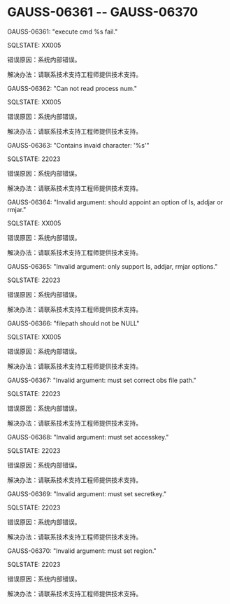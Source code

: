# GAUSS-06361 -- GAUSS-06370<a name="ZH-CN_TOPIC_0302073556"></a>

GAUSS-06361: "execute cmd %s fail."

SQLSTATE: XX005

错误原因：系统内部错误。

解决办法：请联系技术支持工程师提供技术支持。

GAUSS-06362: "Can not read process num."

SQLSTATE: XX005

错误原因：系统内部错误。

解决办法：请联系技术支持工程师提供技术支持。

GAUSS-06363: "Contains invaid character: '%s'"

SQLSTATE: 22023

错误原因：系统内部错误。

解决办法：请联系技术支持工程师提供技术支持。

GAUSS-06364: "Invalid argument: should appoint an option of ls, addjar or rmjar."

SQLSTATE: XX005

错误原因：系统内部错误。

解决办法：请联系技术支持工程师提供技术支持。

GAUSS-06365: "Invalid argument: only support ls, addjar, rmjar options."

SQLSTATE: 22023

错误原因：系统内部错误。

解决办法：请联系技术支持工程师提供技术支持。

GAUSS-06366: "filepath should not be NULL"

SQLSTATE: XX005

错误原因：系统内部错误。

解决办法：请联系技术支持工程师提供技术支持。

GAUSS-06367: "Invalid argument: must set correct obs file path."

SQLSTATE: 22023

错误原因：系统内部错误。

解决办法：请联系技术支持工程师提供技术支持。

GAUSS-06368: "Invalid argument: must set accesskey."

SQLSTATE: 22023

错误原因：系统内部错误。

解决办法：请联系技术支持工程师提供技术支持。

GAUSS-06369: "Invalid argument: must set secretkey."

SQLSTATE: 22023

错误原因：系统内部错误。

解决办法：请联系技术支持工程师提供技术支持。

GAUSS-06370: "Invalid argument: must set region."

SQLSTATE: 22023

错误原因：系统内部错误。

解决办法：请联系技术支持工程师提供技术支持。

